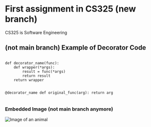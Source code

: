 # First assignment in CS325 (new branch)
CS325 is Software Engineering

## (not main branch) Example of Decorator Code
<code> 
def decorator_name(func):
    def wrapper(*args):
        result = func(*args)
        return result
    return wrapper

@decorator_name
def original_func(arg):
    return arg    
</code>

### Embedded Image (not main branch anymore)
![Image of an animal](https://upload.wikimedia.org/wikipedia/commons/thumb/7/71/2010-kodiak-bear-1.jpg/1200px-2010-kodiak-bear-1.jpg)